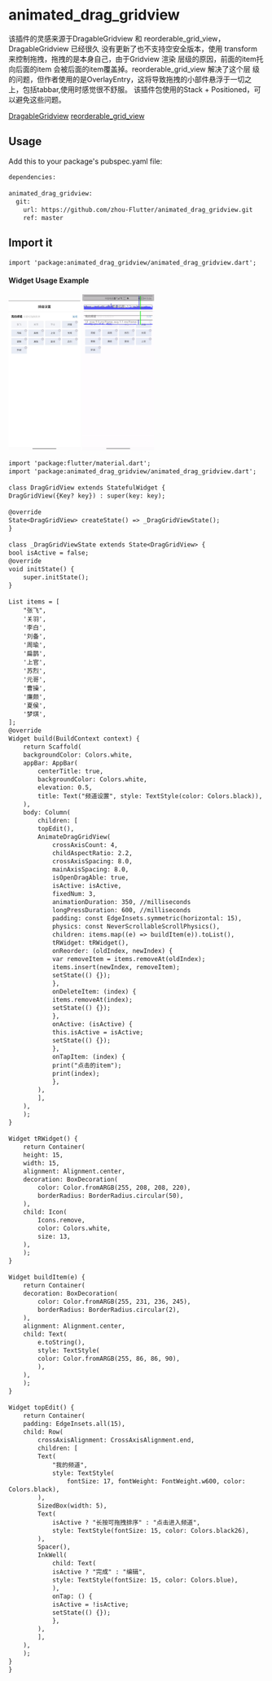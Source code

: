 # animated_drag_gridview

该插件的灵感来源于DragableGridview 和 reorderable_grid_view， DragableGridview 已经很久
没有更新了也不支持空安全版本，使用 transform 来控制拖拽，拖拽的是本身自己，由于Gridview 渲染
层级的原因，前面的item托向后面的item 会被后面的item覆盖掉。reorderable_grid_view 解决了这个层
级的问题，但作者使用的是OverlayEntry，这将导致拖拽的小部件悬浮于一切之上，包括tabbar,使用时感觉很不舒服。
该插件包使用的Stack + Positioned，可以避免这些问题。

[DragableGridview](https://github.com/baoolong/DragableGridview)
[reorderable_grid_view](https://github.com/huhuang03/reorderable_grid_view)


## Usage

Add this to your package's pubspec.yaml file:

	dependencies:
	  
    animated_drag_gridview:
      git:
        url: https://github.com/zhou-Flutter/animated_drag_gridview.git
        ref: master

## Import it

	import 'package:animated_drag_gridview/animated_drag_gridview.dart';

#### Widget Usage Example
<img width="28%" height="28%" src="https://raw.githubusercontent.com/zhou-Flutter/animated_drag_gridview/master/example/assets/example_01.jpg"/>
<img width="28%" height="28%" src="https://raw.githubusercontent.com/zhou-Flutter/animated_drag_gridview/master/example/assets/example_02.gif"/>

    import 'package:flutter/material.dart';
    import 'package:animated_drag_gridview/animated_drag_gridview.dart';

    class DragGridView extends StatefulWidget {
    DragGridView({Key? key}) : super(key: key);

    @override
    State<DragGridView> createState() => _DragGridViewState();
    }

    class _DragGridViewState extends State<DragGridView> {
    bool isActive = false;
    @override
    void initState() {
        super.initState();
    }

    List items = [
        "张飞",
        '关羽',
        '李白',
        '刘备',
        '周瑜',
        '扁鹊',
        '上官',
        '苏烈',
        '元哥',
        '曹操',
        '廉颇',
        '夏侯',
        '梦琪',
    ];
    @override
    Widget build(BuildContext context) {
        return Scaffold(
        backgroundColor: Colors.white,
        appBar: AppBar(
            centerTitle: true,
            backgroundColor: Colors.white,
            elevation: 0.5,
            title: Text("频道设置", style: TextStyle(color: Colors.black)),
        ),
        body: Column(
            children: [
            topEdit(),
            AnimateDragGridView(
                crossAxisCount: 4,
                childAspectRatio: 2.2,
                crossAxisSpacing: 8.0,
                mainAxisSpacing: 8.0,
                isOpenDragAble: true,
                isActive: isActive,
                fixedNum: 3,
                animationDuration: 350, //milliseconds
                longPressDuration: 600, //milliseconds
                padding: const EdgeInsets.symmetric(horizontal: 15),
                physics: const NeverScrollableScrollPhysics(),
                children: items.map((e) => buildItem(e)).toList(),
                tRWidget: tRWidget(),
                onReorder: (oldIndex, newIndex) {
                var removeItem = items.removeAt(oldIndex);
                items.insert(newIndex, removeItem);
                setState(() {});
                },
                onDeleteItem: (index) {
                items.removeAt(index);
                setState(() {});
                },
                onActive: (isActive) {
                this.isActive = isActive;
                setState(() {});
                },
                onTapItem: (index) {
                print("点击的item");
                print(index);
                },
            ),
            ],
        ),
        );
    }

    Widget tRWidget() {
        return Container(
        height: 15,
        width: 15,
        alignment: Alignment.center,
        decoration: BoxDecoration(
            color: Color.fromARGB(255, 208, 208, 220),
            borderRadius: BorderRadius.circular(50),
        ),
        child: Icon(
            Icons.remove,
            color: Colors.white,
            size: 13,
        ),
        );
    }

    Widget buildItem(e) {
        return Container(
        decoration: BoxDecoration(
            color: Color.fromARGB(255, 231, 236, 245),
            borderRadius: BorderRadius.circular(2),
        ),
        alignment: Alignment.center,
        child: Text(
            e.toString(),
            style: TextStyle(
            color: Color.fromARGB(255, 86, 86, 90),
            ),
        ),
        );
    }

    Widget topEdit() {
        return Container(
        padding: EdgeInsets.all(15),
        child: Row(
            crossAxisAlignment: CrossAxisAlignment.end,
            children: [
            Text(
                "我的频道",
                style: TextStyle(
                    fontSize: 17, fontWeight: FontWeight.w600, color: Colors.black),
            ),
            SizedBox(width: 5),
            Text(
                isActive ? "长按可拖拽排序" : "点击进入频道",
                style: TextStyle(fontSize: 15, color: Colors.black26),
            ),
            Spacer(),
            InkWell(
                child: Text(
                isActive ? "完成" : "编辑",
                style: TextStyle(fontSize: 15, color: Colors.blue),
                ),
                onTap: () {
                isActive = !isActive;
                setState(() {});
                },
            ),
            ],
        ),
        );
    }
    }


